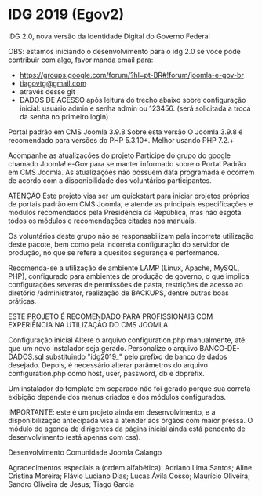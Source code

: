 # IDG 2019 (Egov2)
IDG 2.0, nova versão da Identidade Digital do Governo Federal

OBS: estamos iniciando o desenvolvimento para o idg 2.0 se voce pode contribuir com algo, favor manda email para:
- https://groups.google.com/forum/?hl=pt-BR#!forum/joomla-e-gov-br
- tiagovtg@gmail.com
- através desse git
- DADOS DE ACESSO após leitura do trecho abaixo sobre configuração inicial: usuário admin e senha admin ou 123456. (será solicitada a troca da senha no primeiro login)

Portal padrão em CMS Joomla 3.9.8
Sobre esta versão
O Joomla 3.9.8 é recomendado para versões do PHP 5.3.10+. Melhor usando PHP 7.2.+

Acompanhe as atualizações do projeto
Participe do grupo do google chamado Joomla! e-Gov para se manter informado sobre o Portal Padrão em CMS Joomla. As atualizações não possuem data programada e ocorrem de acordo com a disponibilidade dos voluntários participantes.

ATENÇÃO
Este projeto visa ser um quickstart para iniciar projetos próprios de portais padrão em CMS Joomla, e atende as principais especificações e módulos recomendados pela Presidência da República, mas não esgota todos os módulos e recomendações citadas nos manuais.

Os voluntários deste grupo não se responsabilizam pela incorreta utilização deste pacote, bem como pela incorreta configuração do servidor de produção, no que se refere a quesitos segurança e performance.

Recomenda-se a utilização de ambiente LAMP (Linux, Apache, MySQL, PHP), configurado para ambientes de produção de governo, o que implica configurações severas de permissões de pasta, restrições de acesso ao diretório /administrator, realização de BACKUPS, dentre outras boas práticas.

ESTE PROJETO É RECOMENDADO PARA PROFISSIONAIS COM EXPERIÊNCIA NA UTILIZAÇÃO DO CMS JOOMLA.

Configuração inicial
Altere o arquivo configuration.php manualmente, até que um novo instalador seja gerado. Personalize o arquivo BANCO-DE-DADOS.sql substituindo "idg2019_" pelo prefixo de banco de dados desejado. Depois, é necessário alterar parâmetros do arquivo configuration.php como host, user, password, db e dbprefix.

Um instalador do template em separado não foi gerado porque sua correta exibição depende dos menus criados e dos módulos configurados.

IMPORTANTE: este é um projeto ainda em desenvolvimento, e a disponibilização antecipada visa a atender aos órgãos com maior pressa. O módulo de agenda de dirigentes da página inicial ainda está pendente de desenvolvimento (está apenas com css).

Desenvolvimento
Comunidade Joomla Calango

Agradecimentos especiais a (ordem alfabética):
Adriano Lima Santos; Aline Cristina Moreira; Flávio Luciano Dias; Lucas Ávila Cosso; Maurício Oliveira; Sandro Oliveira de Jesus; Tiago Garcia
